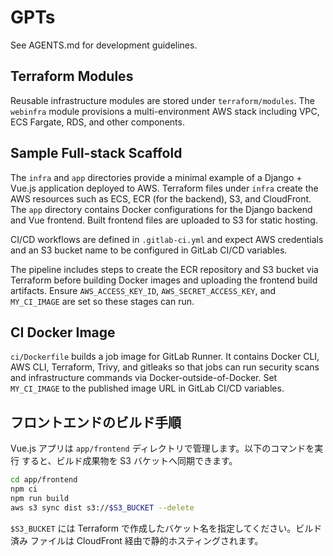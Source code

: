 # GPTs

See AGENTS.md for development guidelines.

## Terraform Modules

Reusable infrastructure modules are stored under `terraform/modules`.
The `webinfra` module provisions a multi-environment AWS stack including
VPC, ECS Fargate, RDS, and other components.


## Sample Full-stack Scaffold

The `infra` and `app` directories provide a minimal example of a Django + Vue.js
application deployed to AWS. Terraform files under `infra` create the AWS
resources such as ECS, ECR (for the backend), S3, and CloudFront. The `app`
directory contains Docker configurations for the Django backend and Vue
frontend. Built frontend files are uploaded to S3 for static hosting.

CI/CD workflows are defined in `.gitlab-ci.yml` and expect AWS credentials and
an S3 bucket name to be configured in GitLab CI/CD variables.

The pipeline includes steps to create the ECR repository and S3 bucket via
Terraform before building Docker images and uploading the frontend build
artifacts. Ensure `AWS_ACCESS_KEY_ID`, `AWS_SECRET_ACCESS_KEY`, and
`MY_CI_IMAGE` are set so these stages can run.

## CI Docker Image

`ci/Dockerfile` builds a job image for GitLab Runner. It contains Docker CLI,
AWS CLI, Terraform, Trivy, and gitleaks so that jobs can run security scans and
infrastructure commands via Docker-outside-of-Docker. Set `MY_CI_IMAGE` to the
published image URL in GitLab CI/CD variables.

## フロントエンドのビルド手順

Vue.js アプリは `app/frontend` ディレクトリで管理します。以下のコマンドを実行
すると、ビルド成果物を S3 バケットへ同期できます。

```bash
cd app/frontend
npm ci
npm run build
aws s3 sync dist s3://$S3_BUCKET --delete
```

`$S3_BUCKET` には Terraform で作成したバケット名を指定してください。ビルド済み
ファイルは CloudFront 経由で静的ホスティングされます。

